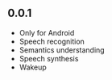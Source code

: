 ## 0.0.1

* Only for Android
* Speech recognition
* Semantics understanding
* Speech synthesis
* Wakeup
